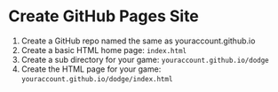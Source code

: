 # Create GitHub Pages Site

1. Create a GitHub repo named the same as youraccount.github.io
1. Create a basic HTML home page: `index.html`
1. Create a sub directory for your game: `youraccount.github.io/dodge`
1. Create the HTML page for your game:
   `youraccount.github.io/dodge/index.html`
